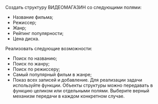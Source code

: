 Создать структуру ВИДЕОМАГАЗИН со следующими
полями:

- Название фильма;
- Режиссер;
- Жанр;
- Рейтинг популярности;
- Цена диска.

Реализовать следующие возможности:

- Поиск по названию;
- Поиск по жанру;
- Поиск по режиссеру;
- Самый популярный фильм в жанре;
- Показ всех записей и добавление.
Для реализации задачи используйте функции. Объекты
структуры можно передавать в функцию целиком или
отдельными полями. Выберите верный механизм передачи в каждом конкретном случае.
